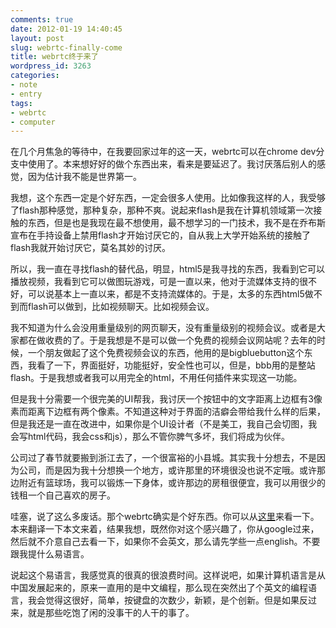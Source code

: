 ```yaml
---
comments: true
date: 2012-01-19 14:40:45
layout: post
slug: webrtc-finally-come
title: webrtc终于来了
wordpress_id: 3263
categories:
- note
- entry
tags:
- webrtc
- computer
---
```


在几个月焦急的等待中，在我要回家过年的这一天，webrtc可以在chrome dev分支中使用了。本来想好好的做个东西出来，看来是要延迟了。我讨厌落后别人的感觉，因为估计我不能是世界第一。

我想，这个东西一定是个好东西，一定会很多人使用。比如像我这样的人，我受够了flash那种感觉，那种复杂，那种不爽。说起来flash是我在计算机领域第一次接触的东西，但是也是我现在最不想使用，最不想学习的一门技术，我不是在乔布斯宣布在手持设备上禁用flash才开始讨厌它的，自从我上大学开始系统的接触了flash我就开始讨厌它，莫名其妙的讨厌。

所以，我一直在寻找flash的替代品，明显，html5是我寻找的东西，我看到它可以播放视频，我看到它可以做图玩游戏，可是一直以来，他对于流媒体支持的很不好，可以说基本上一直以来，都是不支持流媒体的。于是，太多的东西html5做不到而flash可以做到，比如视频聊天。比如视频会议。



我不知道为什么会没用重量级别的网页聊天，没有重量级别的视频会议。或者是大家都在做收费的了。于是我想是不是可以做一个免费的视频会议网站呢？去年的时候，一个朋友做起了这个免费视频会议的东西，他用的是bigbluebutton这个东西，我看了一下，界面挺好，功能挺好，安全性也可以，但是，bbb用的是整站flash。于是我想或者我可以用完全的html，不用任何插件来实现这一功能。

但是我十分需要一个很完美的UI帮我，我讨厌一个按钮中的文字距离上边框有3像素而距离下边框有两个像素。不知道这种对于界面的洁癖会带给我什么样的后果，但是我还是一直在改进中，如果你是个UI设计者（不是美工，我自己会切图，我会写html代码，我会css和js），那么不管你脾气多坏，我们将成为伙伴。

公司过了春节就要搬到浙江去了，一个很富裕的小县城。其实我十分想去，不是因为公司，而是因为我十分想换一个地方，或许那里的环境很没也说不定哦。或许那边附近有篮球场，我可以锻炼一下身体，或许那边的房租很便宜，我可以用很少的钱租一个自己喜欢的房子。

哇塞，说了这么多废话。那个webrtc确实是个好东西。你可以从[这里](http://www.webrtc.org/blog/webrtcnowavailableinthechromedevchannel)来看一下。本来翻译一下本文来着，结果我想，既然你对这个感兴趣了，你从google过来，然后就不介意自己去看一下，如果你不会英文，那么请先学些一点english。不要跟我提什么易语言。

说起这个易语言，我感觉真的很真的很浪费时间。这样说吧，如果计算机语言是从中国发展起来的，原来一直用的是中文编程，那么现在突然出了个英文的编程语言，我会觉得这很好，简单，按键盘的次数少，新颖，是个创新。但是如果反过来，就是那些吃饱了闲的没事干的人干的事了。
